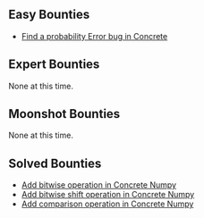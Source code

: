 ## Easy Bounties
- [Find a probability Error bug in Concrete](find-error-probability-bug.md)

## Expert Bounties
None at this time.

## Moonshot Bounties
None at this time.

## Solved Bounties
- [Add bitwise operation in Concrete Numpy](../Solved/add-bitwise-operations.md)
- [Add bitwise shift operation in Concrete Numpy](../Solved/add-bitwise-shift-operations.md)
- [Add comparison operation in Concrete Numpy](../Solved/add-comparison-operations.md)
